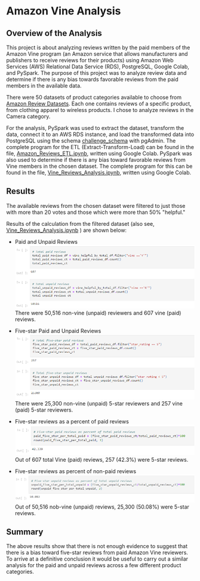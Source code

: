# Amazon Vine Analysis

## Overview of the Analysis
This project is about analyzing reviews written by the paid members of the Amazon Vine program (an Amazon service that allows manufacturers and publishers to receive reviews for their products) using Amazon Web Services (AWS) Relational Data Service (RDS), PostgreSQL, Google Colab, and PySpark. The purpose of this project was to analyze review data and determine if there is any bias towards favorable reviews from the paid members in the available data.

There were 50 datasets of product categories available to choose from [Amazon Review Datasets](https://s3.amazonaws.com/amazon-reviews-pds/tsv/index.txt). Each one contains reviews of a specific product, from clothing apparel to wireless products. I chose to analyze reviews in the Camera category.

For the analysis, PySpark was used to extract the dataset, transform the data, connect it to an AWS RDS instance, and load the transformed data into PostgreSQL using the schema [challenge_schema](https://github.com/dshetty100/Amazon_Vine_Analysis/blob/main/challenge_schema.sql) with pgAdmin. The complete program for the ETL (Extract-Transform-Load) can be found in the file, [Amazon_Reviews_ETL.ipynb](https://github.com/dshetty100/Amazon_Vine_Analysis/blob/main/Amazon_Reviews_ETL.ipynb), written using Google Colab. PySpark was also used to determine if there is any bias toward favorable reviews from Vine members in the chosen dataset. The complete program for this can be found in the file, [Vine_Reviews_Analysis.ipynb](https://github.com/dshetty100/Amazon_Vine_Analysis/blob/main/Vine_Review_Analysis.ipynb), written using Google Colab.


## Results

The available reviews from the chosen dataset were filtered to just those with more than 20 votes and those which were more than 50% "helpful."


Results of the calculation from the filtered dataset (also see, [Vine_Reviews_Analysis.ipynb](https://github.com/dshetty100/Amazon_Vine_Analysis/blob/main/Vine_Review_Analysis.ipynb) ) are shown below:

- Paid and Unpaid Reviews
![Paid and Unpaid Reviews](Images/paid-unpaid-reviews.png)\
There were 50,516 non-vine (unpaid) reviewers and 607 vine (paid) reviews.

- Five-star Paid and Unpaid Reviews
![Five-star Paid and Unpaid Reviews](Images/paid-unpaid-5star-reviews.png)\
There were 25,300 non-vine (unpaid) 5-star reviewers and 257 vine (paid) 5-star reviewers.

- Five-star reviews as a percent of paid reviews
![Five-star reviews as a percent of paid reviews](Images/paid-5star-reviews-percentage.png)\
Out of 607 total Vine (paid) reviews, 257 (42.3%) were 5-star reviews.

- Five-star reviews as percent of non-paid reviews
![Five-star reviews as percent of non-paid reviews](Images/unpaid-5star-reviews-percentage.png)\
Out of 50,516 nob-vine (unpaid) reviews, 25,300 (50.08%) were 5-star reviews.

## Summary 
The above results show that there is not enough evidence to suggest that there is a bias toward five-star reviews from paid Amazon Vine reviewers. To arrive at a definitive conclusion it would be useful to carry out a similar analysis 
for the paid and unpaid reviews across a few different product categories.
